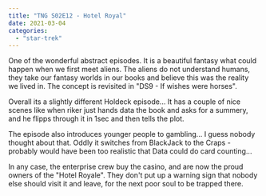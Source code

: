 ```yaml
---
title: "TNG S02E12 - Hotel Royal"
date: 2021-03-04
categories:
  - "star-trek"
---
```


One of the wonderful abstract episodes. It is a beautiful fantasy what could happen when we first meet aliens. The aliens do not understand humans, they take our fantasy worlds in our books and believe this was the reality we lived in. The concept is revisited in "DS9 - If wishes were horses".

Overall its a slightly different Holdeck episode... It has a couple of nice scenes like when riker just hands data the book and asks for a summery, and he flipps through it in 1sec and then tells the plot.

The episode also introduces younger people to gambling... I guess nobody thought about that. Oddly it switches from BlackJack to the Craps - probably would have been too realistic that Data could do card counting...

In any case, the enterprise crew buy the casino, and are now the proud owners of the "Hotel Royale". They don't put up a warning sign that nobody else should visit it and leave, for the next poor soul to be trapped there.
